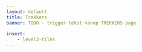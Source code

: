 ```yaml
---
layout: default
title: Trekkers
banner: TODO - trigger tekst vanop TREKKERS page
    
insert:
    - level3-tiles
---
```

